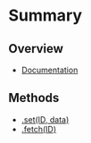 # Summary

## Overview

* [Documentation](README.md)

## Methods

* [.set\(ID, data\)](methods.md)
* [.fetch\(ID\)](fetchid.md)

